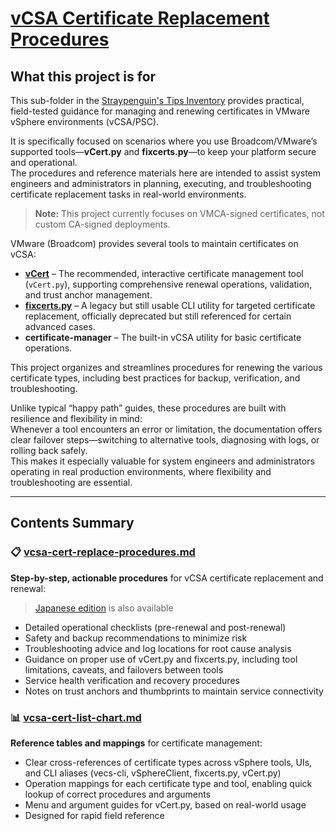 # [vCSA Certificate Replacement Procedures](https://github.com/Tatsuya-Nonogaki/Straypenguins-Tips-Inventory/tree/main/vSphere/vcsa-cert-replace-procedures)

## What this project is for

This sub-folder in the [Straypenguin's Tips Inventory](https://github.com/Tatsuya-Nonogaki/Straypenguins-Tips-Inventory) provides practical, field-tested guidance for managing and renewing certificates in VMware vSphere environments (vCSA/PSC).

It is specifically focused on scenarios where you use Broadcom/VMware’s supported tools—**vCert.py** and **fixcerts.py**—to keep your platform secure and operational.  
The procedures and reference materials here are intended to assist system engineers and administrators in planning, executing, and troubleshooting certificate replacement tasks in real-world environments.

> **Note:** This project currently focuses on VMCA-signed certificates, not custom CA-signed deployments.

VMware (Broadcom) provides several tools to maintain certificates on vCSA:

- **[vCert](https://knowledge.broadcom.com/external/article/385107)** – The recommended, interactive certificate management tool (`vCert.py`), supporting comprehensive renewal operations, validation, and trust anchor management.
- **[fixcerts.py](https://knowledge.broadcom.com/external/article?legacyId=90561)** – A legacy but still usable CLI utility for targeted certificate replacement, officially deprecated but still referenced for certain advanced cases.
- **certificate-manager** – The built-in vCSA utility for basic certificate operations.

This project organizes and streamlines procedures for renewing the various certificate types, including best practices for backup, verification, and troubleshooting.

Unlike typical “happy path” guides, these procedures are built with resilience and flexibility in mind:  
Whenever a tool encounters an error or limitation, the documentation offers clear failover steps—switching to alternative tools, diagnosing with logs, or rolling back safely.  
This makes it especially valuable for system engineers and administrators operating in real production environments, where flexibility and troubleshooting are essential.

---

## Contents Summary

### 📋 [vcsa-cert-replace-procedures.md](vcsa-cert-replace-procedures.md)
**Step-by-step, actionable procedures** for vCSA certificate replacement and renewal:
> [Japanese edition](vcsa-cert-replace-procedures_ja.md) is also available
- Detailed operational checklists (pre-renewal and post-renewal)
- Safety and backup recommendations to minimize risk
- Troubleshooting advice and log locations for root cause analysis
- Guidance on proper use of vCert.py and fixcerts.py, including tool limitations, caveats, and failovers between tools
- Service health verification and recovery procedures
- Notes on trust anchors and thumbprints to maintain service connectivity

### 📊 [vcsa-cert-list-chart.md](vcsa-cert-list-chart.md)
**Reference tables and mappings** for certificate management:
- Clear cross-references of certificate types across vSphere tools, UIs, and CLI aliases (vecs-cli, vSphereClient, fixcerts.py, vCert.py)
- Operation mappings for each certificate type and tool, enabling quick lookup of correct procedures and arguments
- Menu and argument guides for vCert.py, based on real-world usage
- Designed for rapid field reference
